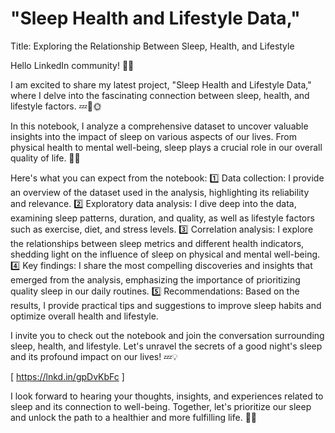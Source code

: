 # "Sleep Health and Lifestyle Data,"
Title: Exploring the Relationship Between Sleep, Health, and Lifestyle

Hello LinkedIn community! 👋🌟

I am excited to share my latest project, "Sleep Health and Lifestyle Data," where I delve into the fascinating connection between sleep, health, and lifestyle factors. 💤💪🌞

In this notebook, I analyze a comprehensive dataset to uncover valuable insights into the impact of sleep on various aspects of our lives. From physical health to mental well-being, sleep plays a crucial role in our overall quality of life. 🌙✨

Here's what you can expect from the notebook:
1️⃣ Data collection: I provide an overview of the dataset used in the analysis, highlighting its reliability and relevance.
2️⃣ Exploratory data analysis: I dive deep into the data, examining sleep patterns, duration, and quality, as well as lifestyle factors such as exercise, diet, and stress levels.
3️⃣ Correlation analysis: I explore the relationships between sleep metrics and different health indicators, shedding light on the influence of sleep on physical and mental well-being.
4️⃣ Key findings: I share the most compelling discoveries and insights that emerged from the analysis, emphasizing the importance of prioritizing quality sleep in our daily routines.
5️⃣ Recommendations: Based on the results, I provide practical tips and suggestions to improve sleep habits and optimize overall health and lifestyle.

I invite you to check out the notebook and join the conversation surrounding sleep, health, and lifestyle. Let's unravel the secrets of a good night's sleep and its profound impact on our lives! 💤💡

[ https://lnkd.in/gpDvKbFc ]

I look forward to hearing your thoughts, insights, and experiences related to sleep and its connection to well-being. Together, let's prioritize our sleep and unlock the path to a healthier and more fulfilling life. 💙🌟
